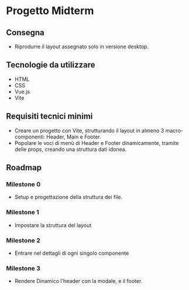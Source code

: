 # Progetto Midterm

## Consegna
- Riprodurre il layout assegnato solo in versione desktop.

## Tecnologie da utilizzare
- HTML
- CSS
- Vue.js
- Vite

## Requisiti tecnici minimi
- Creare un progetto con Vite, strutturando il layout in almeno 3 macro-componenti: Header, Main e Footer.
- Popolare le voci di menù di Header e Footer dinamicamente, tramite delle props, creando una struttura dati idonea.

## Roadmap

### Milestone 0
- Setup e progettazione della struttura dei file.

### Milestone 1
- Impostare la struttura del layout

### Milestone 2
- Entrare nel dettagli di ogni singolo componente

### Milestone 3
- Rendere Dinamico l'header con la modale, e il footer.